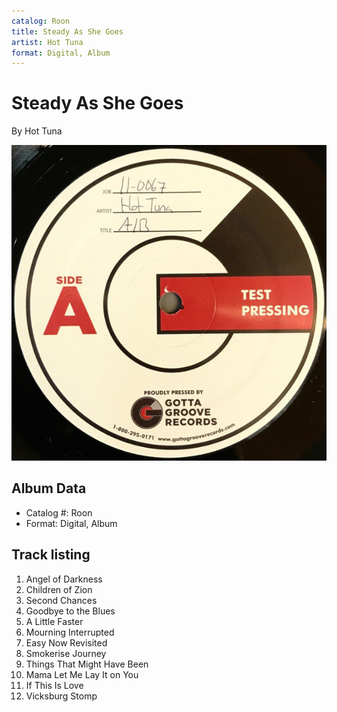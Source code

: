```yaml
---
catalog: Roon
title: Steady As She Goes
artist: Hot Tuna
format: Digital, Album
---
```


# Steady As She Goes

By Hot Tuna

![](../../assets/albumcovers/Hot_Tuna-Steady_As_She_Goes.png)

## Album Data

- Catalog #: Roon
- Format: Digital, Album


## Track listing


1. Angel of Darkness
2. Children of Zion
3. Second Chances
4. Goodbye to the Blues
5. A Little Faster
6. Mourning Interrupted
7. Easy Now Revisited
8. Smokerise Journey
9. Things That Might Have Been
10. Mama Let Me Lay It on You
11. If This Is Love
12. Vicksburg Stomp

